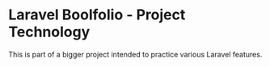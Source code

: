 # Laravel Boolfolio - Project Technology

This is part of a bigger project intended to practice various Laravel features.